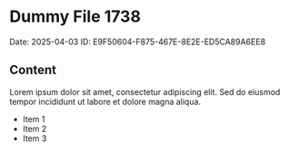 # Dummy File 1738

Date: 2025-04-03
ID: E9F50604-F875-467E-8E2E-ED5CA89A6EE8

## Content

Lorem ipsum dolor sit amet, consectetur adipiscing elit.
Sed do eiusmod tempor incididunt ut labore et dolore magna aliqua.

* Item 1
* Item 2
* Item 3
